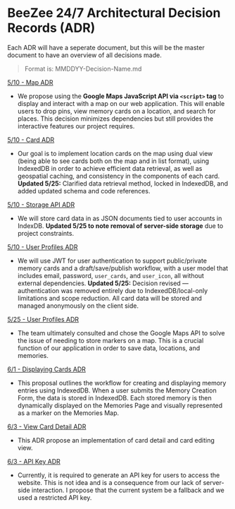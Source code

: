 # BeeZee 24/7 Architectural Decision Records (ADR)

Each ADR will have a seperate document, but this will be the master document to have an overview of all decisions made.

> Format is: MMDDYY-Decision-Name.md

[5/10 - Map ADR](all-decisions/05102025MapADR.md)

- We propose using the **Google Maps JavaScript API via `<script>` tag** to display and interact with a map on our web application. This will enable users to drop pins, view memory cards on a location, and search for places. This decision minimizes dependencies but still provides the interactive features our project requires.

[5/10 - Card ADR](all-decisions/05102025CardADR.md)

- Our goal is to implement location cards on the map using dual view (being able to see cards both on the map and in list format), using IndexedDB in order to achieve efficient data retrieval, as well as geospatial caching, and consistency in the components of each card. **Updated 5/25:** Clarified data retrieval method, locked in IndexedDB, and added updated schema and code references.

[5/10 - Storage API ADR](all-decisions/05102025StorageApiADR.md)

- We will store card data in as JSON documents tied to user accounts in IndexDB. **Updated 5/25 to note removal of server-side storage** due to project constraints.

[5/10 - User Profiles ADR](all-decisions/05102025UserProfilesADR.md)

- We will use JWT for user authentication to support public/private memory cards and a draft/save/publish workflow, with a user model that includes email, password, `user_cards`, and `user_icon`, all without external dependencies. **Updated 5/25:** Decision revised — authentication was removed entirely due to IndexedDB/local-only limitations and scope reduction. All card data will be stored and managed anonymously on the client side.

[5/25 - User Profiles ADR](all-decisions/05252025UserProfilesADR.md)

- The team ultimately consulted and chose the Google Maps API to solve the issue of needing to store markers on a map. This is a crucial function of our application in order to save data, locations, and memories.

[6/1 - Displaying Cards ADR](all-decisions/05252025UserProfilesADR.md)

- This proposal outlines the workflow for creating and displaying memory entries using IndexedDB. When a user submits the Memory Creation Form, the data is stored in IndexedDB. Each stored memory is then dynamically displayed on the Memories Page and visually represented as a marker on the Memories Map.


[6/3 - View Card Detail ADR](all-decisions/06032025ViewCardDetailADR.md)

- This ADR propose an implementation of card detail and card editing view.

[6/3 - API Key ADR](all-decisions/06062025APIKeyADR.md)

- Currently, it is required to generate an API key for users to access the website. This is not idea and is a consequence from our lack of server-side interaction. I propose that the current system be a fallback and we used a restricted API key.
